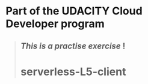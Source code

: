 # Part of the UDACITY Cloud Developer program
>## _This is a practise exercise_ !
># serverless-L5-client